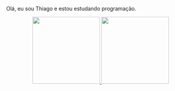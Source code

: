 Olá, eu sou Thiago e estou estudando programação.

<div align="center">
  <a href="https://github.com/ThiagoMathe">
  <img height="180em" src="https://github-readme-stats.vercel.app/api?username= ThiagoMathe&show_icons=true&theme=dracula&include_all_commits=true&count_private=true"/>
  <img height="180em" src="https://github-readme-stats.vercel.app/api/top-langs/?username= ThiagoMathe&layout=compact&langs_count=7&theme=dracula"/>
</div>
